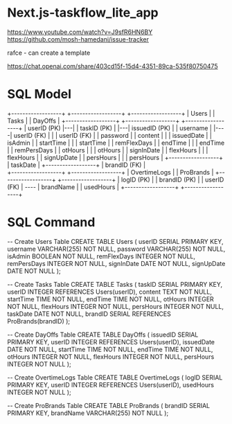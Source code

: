 # Next.js-taskflow_lite_app

https://www.youtube.com/watch?v=J9sfR6HN6BY
https://github.com/mosh-hamedani/issue-tracker

rafce - can create a template

https://chat.openai.com/share/403cd15f-15d4-4351-89ca-535f80750475

# SQL Model

+------------------+        +------------------+       +------------------+
|     Users        |        |      Tasks       |       |     DayOffs      |
+------------------+        +------------------+       +------------------+
| userID (PK)      |---|    | taskID (PK)      |   |---| issuedID (PK)    |
| username         |   |----| userID (FK)      |   |   | userID (FK)      |
| password         |        | content          |   |   | issuedDate       |
| isAdmin          |        | startTime        |   |   | startTime        |
| remFlexDays      |        | endTime          |   |   | endTime          |
| remPersDays      |        | otHours          |   |   | otHours          |
| signInDate       |        | flexHours        |   |   | flexHours        |
| signUpDate       |        | persHours        |   |   | persHours        |
+------------------+        | taskDate         |       +------------------+
                            | brandID (FK)     |    
                            +------------------+       +------------------+
                            |   OvertimeLogs   |       |    ProBrands     |
                            +------------------+       +------------------+
                            | logID (PK)       |       | brandID (PK)     |
                            | userID (FK)      |  ---- | brandName        |
                            | usedHours        |       +------------------+
                            +------------------+

# SQL Command

-- Create Users Table
CREATE TABLE Users (
    userID SERIAL PRIMARY KEY,
    username VARCHAR(255) NOT NULL,
    password VARCHAR(255) NOT NULL,
    isAdmin BOOLEAN NOT NULL,
    remFlexDays INTEGER NOT NULL,
    remPersDays INTEGER NOT NULL,
    signInDate DATE NOT NULL,
    signUpDate DATE NOT NULL
);

-- Create Tasks Table
CREATE TABLE Tasks (
    taskID SERIAL PRIMARY KEY,
    userID INTEGER REFERENCES Users(userID),
    content TEXT NOT NULL,
    startTime TIME NOT NULL,
    endTime TIME NOT NULL,
    otHours INTEGER NOT NULL,
    flexHours INTEGER NOT NULL,
    persHours INTEGER NOT NULL,
    taskDate DATE NOT NULL,
    brandID SERIAL REFERENCES ProBrands(brandID)
);

-- Create DayOffs Table
CREATE TABLE DayOffs (
    issuedID SERIAL PRIMARY KEY,
    userID INTEGER REFERENCES Users(userID),
    issuedDate DATE NOT NULL,
    startTime TIME NOT NULL,
    endTime TIME NOT NULL,
    otHours INTEGER NOT NULL,
    flexHours INTEGER NOT NULL,
    persHours INTEGER NOT NULL
);

-- Create OvertimeLogs Table
CREATE TABLE OvertimeLogs (
    logID SERIAL PRIMARY KEY,
    userID INTEGER REFERENCES Users(userID),
    usedHours INTEGER NOT NULL
);

-- Create ProBrands Table
CREATE TABLE ProBrands (
    brandID SERIAL PRIMARY KEY,
    brandName VARCHAR(255) NOT NULL
);
